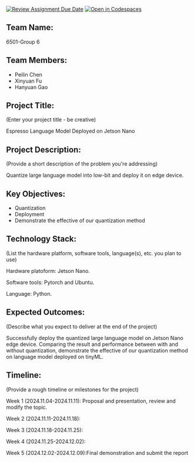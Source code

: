 [![Review Assignment Due Date](https://classroom.github.com/assets/deadline-readme-button-22041afd0340ce965d47ae6ef1cefeee28c7c493a6346c4f15d667ab976d596c.svg)](https://classroom.github.com/a/Buol6fpg)
[![Open in Codespaces](https://classroom.github.com/assets/launch-codespace-2972f46106e565e64193e422d61a12cf1da4916b45550586e14ef0a7c637dd04.svg)](https://classroom.github.com/open-in-codespaces?assignment_repo_id=16882874)

## Team Name: 
6501-Group 6

## Team Members:
- Peilin Chen
- Xinyuan Fu
- Hanyuan Gao

## Project Title:
(Enter your project title - be creative)

Espresso Language Model Deployed on Jetson Nano

## Project Description:
(Provide a short description of the problem you're addressing)

Quantize large language model into low-bit and deploy it on edge device. 

## Key Objectives:
- Quantization
- Deployment
- Demonstrate the effective of our quantization method

## Technology Stack:
(List the hardware platform, software tools, language(s), etc. you plan to use)

Hardware platoform: Jetson Nano.

Software tools: Pytorch and Ubuntu.

Language: Python.

## Expected Outcomes:
(Describe what you expect to deliver at the end of the project)

Successfully deploy the quantized large language model on Jetson Nano edge device. Comparing the result and performance between with and without quantization, demonstrate the effective of our quantization method on language model deployed on tinyML.

## Timeline:
(Provide a rough timeline or milestones for the project)

Week 1 (2024.11.04-2024.11.11): Proposal and presentation, review and modify the topic.

Week 2 (2024.11.11-2024.11.18): 

Week 3 (2024.11.18-2024.11.25): 

Week 4 (2024.11.25-2024.12.02):

Week 5 (2024.12.02-2024.12.09):Final demonstration and submit the report

